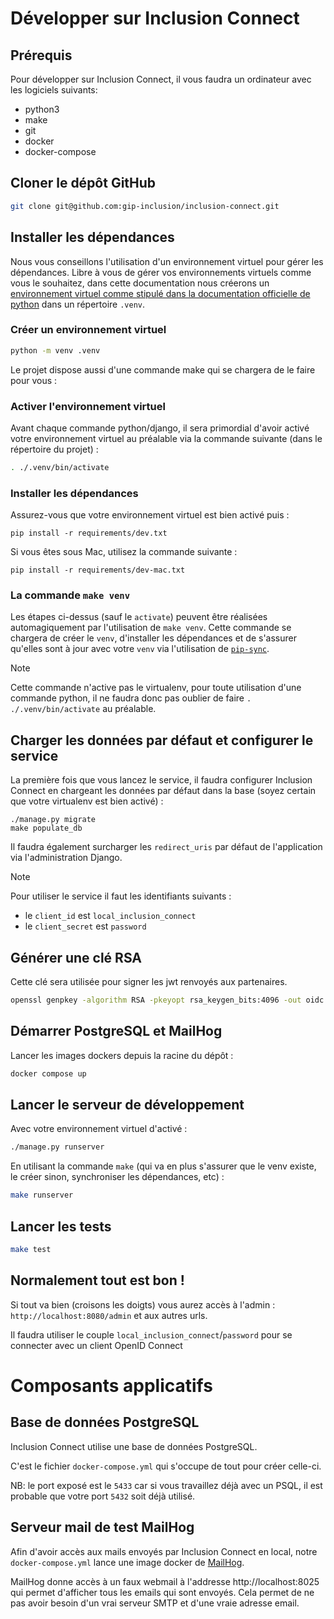# Développer sur Inclusion Connect

## Prérequis

Pour développer sur Inclusion Connect, il vous faudra un ordinateur avec les logiciels suivants:
- python3
- make
- git
- docker
- docker-compose

## Cloner le dépôt GitHub

```sh
git clone git@github.com:gip-inclusion/inclusion-connect.git
```

## Installer les dépendances

Nous vous conseillons l'utilisation d'un environnement virtuel pour gérer les dépendances. Libre à vous de gérer vos environnements virtuels comme vous le souhaitez, dans cette documentation nous créerons un [environnement virtuel comme stipulé dans la documentation officielle de python](https://docs.python.org/3/library/venv.html) dans un répertoire `.venv`.


### Créer un environnement virtuel

```sh
python -m venv .venv
```

Le projet dispose aussi d'une commande make qui se chargera de le faire pour vous :

### Activer l'environnement virtuel

Avant chaque commande python/django, il sera primordial d'avoir activé votre environnement virtuel au préalable via la commande suivante (dans le répertoire du projet) :

```sh
. ./.venv/bin/activate
```

### Installer les dépendances

Assurez-vous que votre environnement virtuel est bien activé puis :

```
pip install -r requirements/dev.txt
```

Si vous êtes sous Mac, utilisez la commande suivante :

```
pip install -r requirements/dev-mac.txt
```

### La commande `make venv`

Les étapes ci-dessus (sauf le `activate`) peuvent être réalisées automagiquement par l'utilisation de `make venv`. Cette commande se chargera de créer le `venv`, d'installer les dépendances et de s'assurer qu'elles sont à jour avec votre `venv` via l'utilisation de [`pip-sync`](https://github.com/jazzband/pip-tools).

> [!NOTE]
> Cette commande n'active pas le virtualenv, pour toute utilisation d'une commande python, il ne faudra donc pas oublier de faire `. ./.venv/bin/activate` au préalable.

## Charger les données par défaut et configurer le service

La première fois que vous lancez le service, il faudra configurer Inclusion Connect en chargeant les données par défaut dans la base (soyez certain que votre virtualenv est bien activé) :

```
./manage.py migrate
make populate_db
```

Il faudra également surcharger les `redirect_uris` par défaut de l'application via l'administration Django.

> [!NOTE]
> Pour utiliser le service il faut les identifiants suivants :
> - le `client_id` est `local_inclusion_connect`
> - le `client_secret` est `password`


## Générer une clé RSA

Cette clé sera utilisée pour signer les jwt renvoyés aux partenaires.

```bash
openssl genpkey -algorithm RSA -pkeyopt rsa_keygen_bits:4096 -out oidc.pem
```

## Démarrer PostgreSQL et MailHog

Lancer les images dockers depuis la racine du dépôt :

```bash
docker compose up
```

## Lancer le serveur de développement

Avec votre environnement virtuel d'activé :

```sh
./manage.py runserver
```

En utilisant la commande `make` (qui va en plus s'assurer que le venv existe, le créer sinon, synchroniser les dépendances, etc) :

```sh
make runserver
```

## Lancer les tests

```sh
make test
```

## Normalement tout est bon !

Si tout va bien (croisons les doigts) vous aurez accès à l'admin : `http://localhost:8080/admin` et aux autres urls.

Il faudra utiliser le couple `local_inclusion_connect`/`password` pour se connecter avec un client OpenID Connect


# Composants applicatifs

## Base de données PostgreSQL

Inclusion Connect utilise une base de données PostgreSQL.

C'est le fichier ``docker-compose.yml`` qui s'occupe de tout pour créer celle-ci.

NB: le port exposé est le `5433` car si vous travaillez déjà avec un PSQL, il est probable que votre port
`5432` soit déjà utilisé.

## Serveur mail de test MailHog

Afin d'avoir accès aux mails envoyés par Inclusion Connect en local, notre `docker-compose.yml` lance une image docker de [MailHog](https://github.com/mailhog/MailHog).

MailHog donne accès à un faux webmail à l'addresse http://localhost:8025 qui permet d'afficher tous les emails qui sont envoyés.
Cela permet de ne pas avoir besoin d'un vrai serveur SMTP et d'une vraie adresse email.
